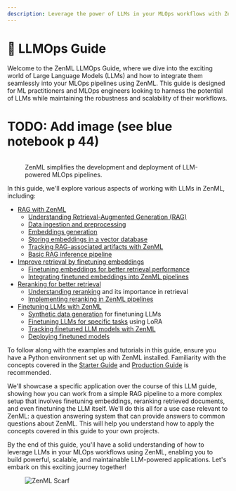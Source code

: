 ```yaml
---
description: Leverage the power of LLMs in your MLOps workflows with ZenML.
---
```


# 🦜 LLMOps Guide

Welcome to the ZenML LLMOps Guide, where we dive into the exciting world of Large Language Models (LLMs) and how to integrate them seamlessly into your MLOps pipelines using ZenML. This guide is designed for ML practitioners and MLOps engineers looking to harness the potential of LLMs while maintaining the robustness and scalability of their workflows.

# TODO: Add image (see blue notebook p 44)
<figure><img src="path/to/image.png" alt=""><figcaption><p>ZenML simplifies the development and deployment of LLM-powered MLOps pipelines.</p></figcaption></figure>

In this guide, we'll explore various aspects of working with LLMs in ZenML, including:

* [RAG with ZenML](rag/rag-with-zenml.md)
  * [Understanding Retrieval-Augmented Generation (RAG)](rag/understanding-rag.md)
  * [Data ingestion and preprocessing](rag/data-ingestion.md)
  * [Embeddings generation](rag/embeddings-generation.md)
  * [Storing embeddings in a vector database](rag/storing-embeddings-in-a-vector-database.md)
  * [Tracking RAG-associated artifacts with ZenML](rag/tracking-rag-associated-artifacts-with-zenml.md)
  * [Basic RAG inference pipeline](rag/basic-rag-inference-pipeline.md)
* [Improve retrieval by finetuning embeddings](finetuning-embeddings/finetuning-embeddings.md)
  * [Finetuning embeddings for better retrieval performance](finetuning-embeddings/finetuning-embeddings-for-better-retrieval-performance.md)
  * [Integrating finetuned embeddings into ZenML pipelines](finetuning-embeddings/integrating-finetuned-embeddings-into-zenml-pipelines.md)
* [Reranking for better retrieval](reranking/reranking.md)
  * [Understanding reranking](reranking/understanding-reranking.md) and its importance in retrieval
  * [Implementing reranking in ZenML pipelines](reranking/implementing-reranking.md)
* [Finetuning LLMs with ZenML](finetuning-llms/finetuning-llms.md)
  * [Synthetic data generation](finetuning-llms/synthetic-data-generation.md) for finetuning LLMs
  * [Finetuning LLMs for specific tasks](finetuning-llms/finetuning-llms-for-specific-tasks.md) using LoRA
  * [Tracking finetuned LLM models with ZenML](finetuning-llms/tracking-finetuned-llm-models.md)
  * [Deploying finetuned models](finetuning-llms/deploying-finetuned-models.md)

To follow along with the examples and tutorials in this guide, ensure you have a
Python environment set up with ZenML installed. Familiarity with the concepts
covered in the [Starter Guide](../starter-guide/) and [Production
Guide](../production-guide/) is recommended.

We'll showcase a specific application over the course of this LLM guide, showing
how you can work from a simple RAG pipeline to a more complex setup that
involves
finetuning embeddings, reranking retrieved documents, and even finetuning the
LLM itself. We'll do this all for a use case relevant to ZenML: a question
answering system that can provide answers to common questions about ZenML. This
will help you understand how to apply the concepts covered in this guide to your
own projects.

By the end of this guide, you'll have a solid understanding of how to leverage LLMs in your MLOps workflows using ZenML, enabling you to build powerful, scalable, and maintainable LLM-powered applications. Let's embark on this exciting journey together!

<figure><img src="https://static.scarf.sh/a.png?x-pxid=f0b4f458-0a54-4fcd-aa95-d5ee424815bc" alt="ZenML Scarf"><figcaption></figcaption></figure>
